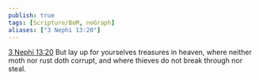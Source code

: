 ```yaml
---
publish: true
tags: [Scripture/BoM, noGraph]
aliases: ["3 Nephi 13:20"]
---
```

[3 Nephi 13:20](https://churchofjesuschrist.org/study/scriptures/bofm/3-ne/13?lang=eng&id=p20#p20) But lay up for yourselves treasures in heaven, where neither moth nor rust doth corrupt, and where thieves do not break through nor steal.
